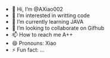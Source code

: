 - 👋 Hi, I’m @AXiao002
- 👀 I’m interested in writting code
- 🌱 I’m currently learning JAVA
- 💞️ I’m looking to collaborate on Gifhub
- 📫 How to reach me A++
- 😄 Pronouns: Xiao
- ⚡ Fun fact: ...

<!---
AXiao002/AXiao002 is a ✨ special ✨ repository because its `README.md` (this file) appears on your GitHub profile.
You can click the Preview link to take a look at your changes.
--->
